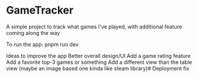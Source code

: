 # GameTracker
A simple project to track what games I've played, with additional feature coming along the way

To run the app:
pnpm run dev

Ideas to improve the app
Better overall design/UI
Add a game rating feature
Add a favorite top-3 games or something
Add a different view than the table view (maybe an image based one kinda like steam library)# Deployment fix
